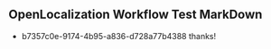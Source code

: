 ## OpenLocalization Workflow Test MarkDown
* b7357c0e-9174-4b95-a836-d728a77b4388 thanks!

<!--HONumber=Jul16_HO4-->


